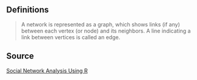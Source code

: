 ## Definitions

> A network is represented as a graph, which shows links (if any) between each vertex (or node) and its neighbors.
> A line indicating a link between vertices is called an edge.

## Source
[ Social Network Analysis Using R ](https://www.linkedin.com/learning/social-network-analysis-using-r/what-you-should-know-before-watching-this-course)
